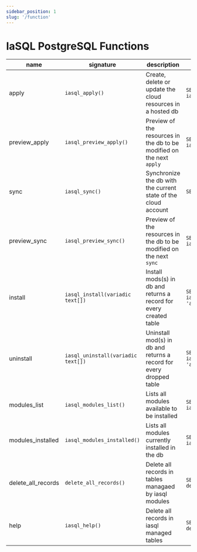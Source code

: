```yaml
---
sidebar_position: 1
slug: '/function'
---
```


# IaSQL PostgreSQL Functions

| name               | signature                          | description                                                           | sample usage                                          |
| ------------------ | ---------------------------------- | --------------------------------------------------------------------- | ----------------------------------------------------- |
| apply              | `iasql_apply()`                    | Create, delete or update the cloud resources in a hosted db           | `SELECT * FROM iasql_apply()`                         |
| preview_apply      | `iasql_preview_apply()`            | Preview of the resources in the db to be modified on the next `apply` | `SELECT * FROM iasql_preview_apply()`                 |
| sync               | `iasql_sync()`                     | Synchronize the db with the current state of the cloud account        | `SELECT * FROM iasql_sync()`                          |
| preview_sync       | `iasql_preview_sync()`             | Preview of the resources in the db to be modified on the next `sync`  | `SELECT * FROM iasql_preview_sync()`                  |
| install            | `iasql_install(variadic text[])`   | Install mods(s) in db and returns a record for every created table    | `SELECT * FROM iasql_install('aws_vpc', 'aws_ec2')`   |
| uninstall          | `iasql_uninstall(variadic text[])` | Uninstall mod(s) in db and returns a record for every dropped table   | `SELECT * FROM iasql_uninstall('aws_vpc', 'aws_ec2')` |
| modules_list       | `iasql_modules_list()`             | Lists all modules available to be installed                           | `SELECT * FROM iasql_modules_list()`                  |
| modules_installed  | `iasql_modules_installed()`        | Lists all modules currently installed in the db                       | `SELECT * FROM iasql_modules_installed()`             |
| delete_all_records | `delete_all_records()`             | Delete all records in tables managaed by iasql modules                | `SELECT * FROM delete_all_records()`                  |
| help               | `iasql_help()`                     | Delete all records in iasql managed tables                            | `SELECT * FROM delete_all_records()`                  |